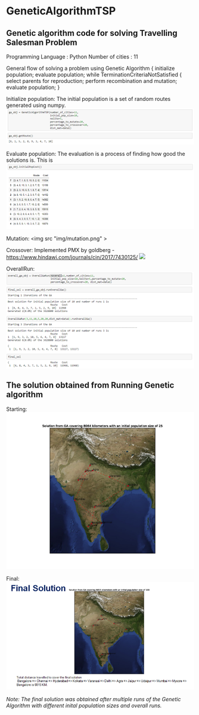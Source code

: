 # GeneticAlgorithmTSP
## Genetic algorithm code for solving Travelling Salesman Problem

Programming Language : Python
Number of cities : 11

General flow of solving a problem using Genetic Algorithm
                {
                  initialize population;
                  evaluate population;
                  while TerminationCriteriaNotSatisfied
                {
                  select parents for reproduction;
                  perform recombination and mutation;
                  evaluate population;
                }

Initialize population:
The initial population is a set of random routes generated using numpy.
<img src = "img/route_generation.png">

Evaluate population:
The evaluation is a process of finding how good the solutions is. This is <img src = "img/initial_population_cost.png">

Mutation:
<img src "img/mutation.png" >

Crossover:
Implemented PMX by goldberg - https://www.hindawi.com/journals/cin/2017/7430125/
<img src = "img/pmxcrossover_exp.png" >

OverallRun:
<img src = "img/overall_run.png" >

## The solution obtained from Running Genetic algorithm

Starting:
<img src = "img/start.png" >

Final:
<img src = "img/final.png" >

_Note: The final solution was obtained after multiple runs of the Genetic Algorithm with different inital population sizes and overall runs._